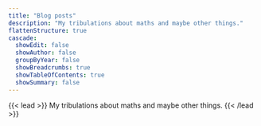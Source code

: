```yaml
---
title: "Blog posts"
description: "My tribulations about maths and maybe other things."
flattenStructure: true
cascade:
  showEdit: false
  showAuthor: false
  groupByYear: false
  showBreadcrumbs: true
  showTableOfContents: true
  showSummary: false
---
```


{{< lead >}}
My tribulations about maths and maybe other things.
{{< /lead >}}
